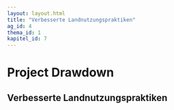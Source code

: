 ```yaml
---
layout: layout.html
title: "Verbesserte Landnutzungspraktiken"
ag_id: 4
thema_id: 1
kapitel_id: 7
---
```


# Project Drawdown

## Verbesserte Landnutzungspraktiken
